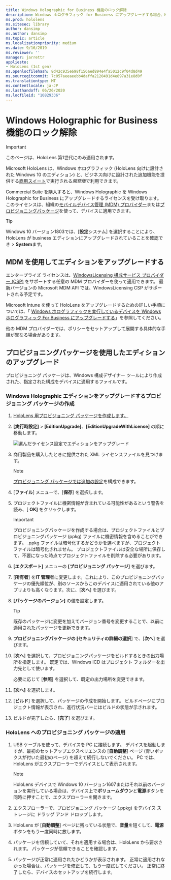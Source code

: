 ```yaml
---
title: Windows Holographic for Business 機能のロック解除
description: Windows ホログラフィック for Business にアップグレードする場合、HoloLens にはビジネス向けに設計された追加機能が用意されています。
ms.prod: hololens
ms.sitesec: library
author: dansimp
ms.author: dansimp
ms.topic: article
ms.localizationpriority: medium
ms.date: 9/16/2019
ms.reviewer: ''
manager: jarrettr
appliesto:
- HoloLens (1st gen)
ms.openlocfilehash: 8d42c935e698f156aed894e4fa5012c9f04d8d49
ms.sourcegitcommit: 7c057aeeaeebb4daffa2120491d4e897a31e8d0f
ms.translationtype: MT
ms.contentlocale: ja-JP
ms.lasthandoff: 06/26/2020
ms.locfileid: "10829336"
---
```

# Windows Holographic for Business 機能のロック解除

> [!IMPORTANT]
> このページは、HoloLens 第1世代にのみ適用されます。

Microsoft HoloLens は、Windows ホログラフィック (HoloLens 向けに設計された Windows 10 のエディション) と、ビジネス向けに設計された追加機能を提供する[商用スイート](hololens-commercial-features.md)で実行される*開発版*で利用できます。

Commercial Suite を購入すると、Windows Holographic を Windows Holographic for Business にアップグレードするライセンスを受け取ります。 このライセンスは、組織の[モバイルデバイス管理 (MDM) プロバイダー](#edition-upgrade-by-using-mdm)または[プロビジョニングパッケージ](#edition-upgrade-by-using-a-provisioning-package)を使って、デバイスに適用できます。

> [!TIP]
> Windows 10 バージョン1803では、[**設定**システム] を選択することにより、HoloLens が business エディションにアップグレードされていることを確認でき  >  **System**ます。

## MDM を使用してエディションをアップグレードする

エンタープライズ ライセンスは、[WindowsLicensing 構成サービス プロバイダー (CSP)](https://msdn.microsoft.com/library/windows/hardware/dn904983.aspx) をサポートする任意の MDM プロバイダーを使って適用できます。 最新バージョンの Microsoft MDM API では、WindowsLicensing CSP がサポートされる予定です。

Microsoft Intune を使って HoloLens をアップグレードするための詳しい手順については、「 [Windows ホログラフィックを実行しているデバイスを Windows ホログラフィック For Business にアップグレードする](https://docs.microsoft.com/intune/holographic-upgrade)」を参照してください。

 他の MDM プロバイダーでは、ポリシーをセットアップして展開する具体的な手順が異なる場合があります。

## プロビジョニングパッケージを使用したエディションのアップグレード

プロビジョニング パッケージは、Windows 構成デザイナー ツールにより作成された、指定された構成をデバイスに適用するファイルです。

### Windows Holographic エディションをアップグレードするプロビジョニング パッケージの作成

1. [HoloLens 用プロビジョニング パッケージを作成します。](hololens-provisioning.md)
1. **[実行時設定]** > **[EditionUpgrade]**、**[EditionUpgradeWithLicense]** の順に移動します。

    ![選んだライセンス設定でエディションをアップグレード](images/icd1.png)

1. 商用製品を購入したときに提供された XML ライセンスファイルを見つけます。

    > [!NOTE]
    > [プロビジョニング パッケージでは追加の設定](hololens-provisioning.md)を構成できます。

1. [**ファイル**] メニューで、[**保存**] を選択します。 

1. プロジェクトファイルに機密情報が含まれている可能性があるという警告を読み、[ **OK]** をクリックします。

    > [!IMPORTANT]
    > プロビジョニングパッケージを作成する場合は、プロジェクトファイルとプロビジョニングパッケージ (ppkg) ファイルに機密情報を含めることができます。 .ppkg ファイルは暗号化するかどうかを選べますが、プロジェクト ファイルは暗号化されません。 プロジェクトファイルは安全な場所に保存して、不要になった時点でプロジェクトファイルを削除する必要があります。

1. **[エクスポート]** メニューの **[プロビジョニング パッケージ]** を選びます。

1. [**所有者**] を**IT 管理**者に変更します。これにより、このプロビジョニングパッケージの優先順位が、別のソースからこのデバイスに適用されている他のアプリよりも高くなります。次に、[**次へ**] を選びます。

1. **[パッケージのバージョン]** の値を設定します。

    > [!TIP]
    > 既存のパッケージに変更を加えてバージョン番号を変更することで、以前に適用されたパッケージを更新できます。

1. **プロビジョニングパッケージの [セキュリティの詳細の選択**] で、[**次へ**] を選びます。

1. [**次へ**] を選択して、プロビジョニングパッケージをビルドするときの出力場所を指定します。 既定では、Windows ICD はプロジェクト フォルダーを出力先として使います。

    必要に応じて [**参照**] を選択して、既定の出力場所を変更できます。

1. **[次へ]** を選択します。

1. [**ビルド**] を選択して、パッケージの作成を開始します。 ビルドページにプロジェクト情報が表示され、進行状況バーにはビルドの状態が示されます。

1. ビルドが完了したら、[**完了**] を選びます。

### HoloLens へのプロビジョニング パッケージの適用

1. USB ケーブルを使って、デバイスを PC に接続します。 デバイスを起動しますが、最初のセットアップエクスペリエンスの [**自動調整**] ページ (青いボックスが付いた最初のページ) を超えて続行しないでください。 PC では、HoloLens がエクスプローラーでデバイスとして表示されます。

    > [!NOTE]
    > HoloLens デバイスで Windows 10 バージョン1607またはそれ以前のバージョンを実行している場合は、デバイス上で**ボリュームダウン**と**電源**ボタンを同時に押すことで、エクスプローラーを開きます。

1. エクスプローラーで、プロビジョニング パッケージ (.ppkg) をデバイス ストレージに ドラッグ アンド ドロップします。

1. HoloLens が [**自動調整**] ページに残っている状態で、**音量**を短くして、**電源**ボタンをもう一度同時に放します。

1. パッケージを信頼していて、それを適用する場合は、HoloLens から要求されます。 パッケージが信頼できることを確認します。

1. パッケージが正常に適用されたかどうかが表示されます。 正常に適用されなかった場合は、パッケージを修正して、もう一度試してください。 正常に終了したら、デバイスのセットアップを続行します。
